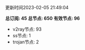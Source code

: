更新时间2023-02-05 21:49:04

**总订阅: 45**
**总节点: 650**
**有效节点: 96**
- v2ray节点: 93
- ss节点: 1
- trojan节点: 2
